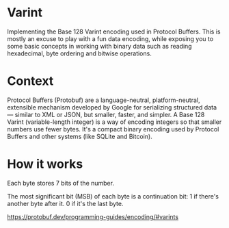 # Varint

Implementing the Base 128 Varint encoding used in Protocol Buffers. This is mostly an excuse to play with a fun data encoding, while exposing you to some basic concepts in working with binary data such as reading hexadecimal, byte ordering and bitwise operations.

# Context

Protocol Buffers (Protobuf) are a language-neutral, platform-neutral, extensible mechanism developed by Google for serializing structured data — similar to XML or JSON, but smaller, faster, and simpler.
A Base 128 Varint (variable-length integer) is a way of encoding integers so that smaller numbers use fewer bytes. It's a compact binary encoding used by Protocol Buffers and other systems (like SQLite and Bitcoin).

# How it works

Each byte stores 7 bits of the number.

The most significant bit (MSB) of each byte is a continuation bit:
1 if there's another byte after it.
0 if it's the last byte.

https://protobuf.dev/programming-guides/encoding/#varints
